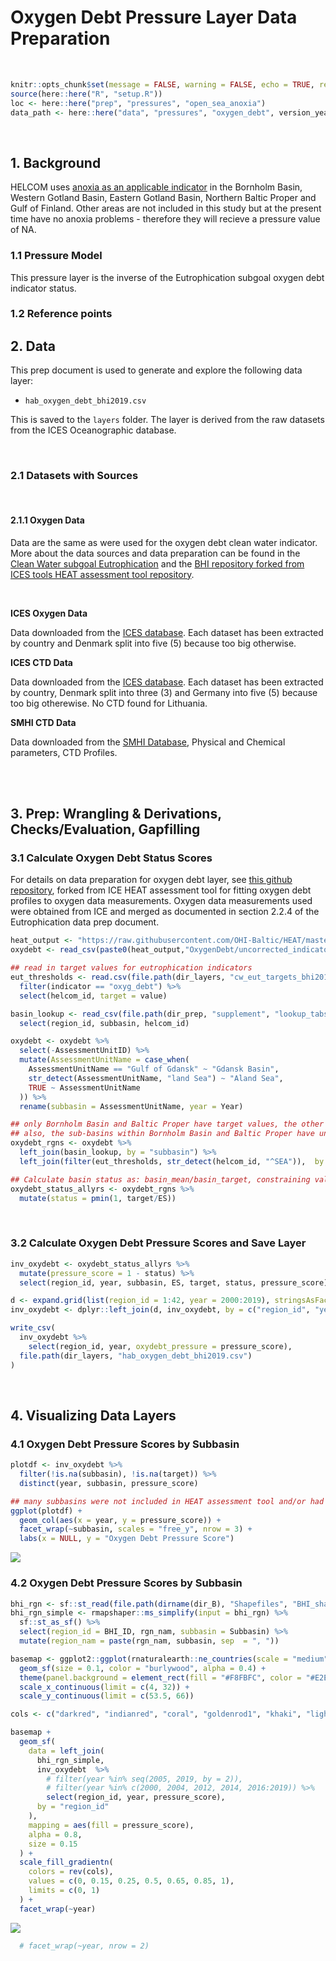 Oxygen Debt Pressure Layer Data Preparation
================

<br>

``` r
knitr::opts_chunk$set(message = FALSE, warning = FALSE, echo = TRUE, results = "hide", fig.width = 9.5, fig.height = 6)
source(here::here("R", "setup.R"))
loc <- here::here("prep", "pressures", "open_sea_anoxia")
data_path <- here::here("data", "pressures", "oxygen_debt", version_year, "oxygen_debt_pressure_data.rmd")
```

<br>

## 1\. Background

HELCOM uses [anoxia as an applicable
indicator](http://www.helcom.fi/baltic-sea-trends/indicators/oxygen/) in
the Bornholm Basin, Western Gotland Basin, Eastern Gotland Basin,
Northern Baltic Proper and Gulf of Finland. Other areas are not included
in this study but at the present time have no anoxia problems -
therefore they will recieve a pressure value of NA.

### 1.1 Pressure Model

This pressure layer is the inverse of the Eutrophication subgoal oxygen
debt indicator
status.

### 1.2 Reference points

<!-- Data sources and data preparation are found in the [Clean Water subgoal Eutrophication](https://github.com/OHI-Science/bhi-prep/blob/master/data/CW/eutrophication/v2019/eut_data.rmd) which uses secchi data as one measure of nutrient status. The respective targets are also saved and organized in the Eutrophication goal prep.   -->

## 2\. Data

This prep document is used to generate and explore the following data
layer:

  - `hab_oxygen_debt_bhi2019.csv`

This is saved to the `layers` folder. The layer is derived from the raw
datasets from the ICES Oceanographic database.

<br>

### 2.1 Datasets with Sources

<br/>

#### 2.1.1 Oxygen Data

Data are the same as were used for the oxygen debt clean water
indicator. More about the data sources and data preparation can be found
in the [Clean Water subgoal
Eutrophication](https://github.com/OHI-Science/bhi-prep/blob/master/data/CW/eutrophication/v2019/eut_data.rmd)
and the [BHI repository forked from ICES tools HEAT assessment tool
repository](https://github.com/OHI-Baltic/HEAT).

<br>

**ICES Oxygen Data**
<!-- dataset save location BHI_share/BHI 2.0/Goals/CW/EUT/OxygenDebt_ICES -->

Data downloaded from the [ICES
database](https://ocean.ices.dk/HydChem/HydChem.aspx?plot=yes). Each
dataset has been extracted by country and Denmark split into five (5)
because too big otherwise.

**ICES CTD Data**
<!-- dataset save location BHI_share/BHI 2.0/Goals/CW/EUT/OxygenDebt_ICES -->

Data downloaded from the [ICES
database](https://ocean.ices.dk/HydChem/HydChem.aspx?plot=yes). Each
dataset has been extracted by country, Denmark split into three (3) and
Germany into five (5) because too big otherewise. No CTD found for
Lithuania.

**SMHI CTD Data**
<!-- dataset save location BHI_share/BHI 2.0/Goals/CW/EUT/OxygenDebt_ICES -->

Data downloaded from the [SMHI Database](https://sharkweb.smhi.se/),
Physical and Chemical parameters, CTD Profiles.

<br>

<br/>

## 3\. Prep: Wrangling & Derivations, Checks/Evaluation, Gapfilling

### 3.1 Calculate Oxygen Debt Status Scores

For details on data preparation for oxygen debt layer, see [this github
repository](https://github.com/OHI-Baltic/HEAT), forked from ICE HEAT
assessment tool for fitting oxygen debt profiles to oxygen data
measurements. Oxygen data measurements used were obtained from ICE and
merged as documented in section 2.2.4 of the Eutrophication data prep
document.

``` r
heat_output <- "https://raw.githubusercontent.com/OHI-Baltic/HEAT/master/analysis/output/"
oxydebt <- read_csv(paste0(heat_output,"OxygenDebt/uncorrected_indicator_table_by_year_2000_2019.csv"))

## read in target values for eutrophication indicators
eut_thresholds <- read.csv(file.path(dir_layers, "cw_eut_targets_bhi2019.csv")) %>% 
  filter(indicator == "oxyg_debt") %>%
  select(helcom_id, target = value)
```

``` r
basin_lookup <- read_csv(file.path(dir_prep, "supplement", "lookup_tabs", "rgns_complete.csv")) %>% 
  select(region_id, subbasin, helcom_id)

oxydebt <- oxydebt %>% 
  select(-AssessmentUnitID) %>% 
  mutate(AssessmentUnitName = case_when(
    AssessmentUnitName == "Gulf of Gdansk" ~ "Gdansk Basin",
    str_detect(AssessmentUnitName, "land Sea") ~ "Aland Sea",
    TRUE ~ AssessmentUnitName
  )) %>% 
  rename(subbasin = AssessmentUnitName, year = Year)

## only Bornholm Basin and Baltic Proper have target values, the other subbasins are too shallow
## also, the sub-basins within Bornholm Basin and Baltic Proper have uniform values within each year...
oxydebt_rgns <- oxydebt %>% 
  left_join(basin_lookup, by = "subbasin") %>% 
  left_join(filter(eut_thresholds, str_detect(helcom_id, "^SEA")),  by = "helcom_id")

## Calculate basin status as: basin_mean/basin_target, constraining values to 1 as maximum score
oxydebt_status_allyrs <- oxydebt_rgns %>%
  mutate(status = pmin(1, target/ES))
```

<br>

### 3.2 Calculate Oxygen Debt Pressure Scores and Save Layer

``` r
inv_oxydebt <- oxydebt_status_allyrs %>%
  mutate(pressure_score = 1 - status) %>% 
  select(region_id, year, subbasin, ES, target, status, pressure_score)

d <- expand.grid(list(region_id = 1:42, year = 2000:2019), stringsAsFactors = FALSE)
inv_oxydebt <- dplyr::left_join(d, inv_oxydebt, by = c("region_id", "year"))

write_csv(
  inv_oxydebt %>% 
    select(region_id, year, oxydebt_pressure = pressure_score), 
  file.path(dir_layers, "hab_oxygen_debt_bhi2019.csv")
)
```

<br>

## 4\. Visualizing Data Layers

### 4.1 Oxygen Debt Pressure Scores by Subbasin

``` r
plotdf <- inv_oxydebt %>% 
  filter(!is.na(subbasin), !is.na(target)) %>% 
  distinct(year, subbasin, pressure_score)

## many subbasins were not included in HEAT assessment tool and/or had no target
ggplot(plotdf) +
  geom_col(aes(x = year, y = pressure_score)) +
  facet_wrap(~subbasin, scales = "free_y", nrow = 3) +
  labs(x = NULL, y = "Oxygen Debt Pressure Score")
```

![](oxygen_debt_pressure_prep_files/figure-gfm/oxygen%20debt%20pressure%20scores-1.png)<!-- -->

### 4.2 Oxygen Debt Pressure Scores by Subbasin

``` r
bhi_rgn <- sf::st_read(file.path(dirname(dir_B), "Shapefiles", "BHI_shapefile"))
bhi_rgn_simple <- rmapshaper::ms_simplify(input = bhi_rgn) %>% 
  sf::st_as_sf() %>% 
  select(region_id = BHI_ID, rgn_nam, subbasin = Subbasin) %>% 
  mutate(region_nam = paste(rgn_nam, subbasin, sep  = ", "))

basemap <- ggplot2::ggplot(rnaturalearth::ne_countries(scale = "medium", returnclass = "sf")) +
  geom_sf(size = 0.1, color = "burlywood", alpha = 0.4) +
  theme(panel.background = element_rect(fill = "#F8FBFC", color = "#E2EEF3")) +
  scale_x_continuous(limit = c(4, 32)) +
  scale_y_continuous(limit = c(53.5, 66)) 

cols <- c("darkred", "indianred", "coral", "goldenrod1", "khaki", "lightblue", "steelblue")
```

``` r
basemap +
  geom_sf(
    data = left_join(
      bhi_rgn_simple,
      inv_oxydebt  %>% 
        # filter(year %in% seq(2005, 2019, by = 2)),
        # filter(year %in% c(2000, 2004, 2012, 2014, 2016:2019)) %>% 
        select(region_id, year, pressure_score),
      by = "region_id"
    ),
    mapping = aes(fill = pressure_score),
    alpha = 0.8,
    size = 0.15
  ) +
  scale_fill_gradientn(
    colors = rev(cols),
    values = c(0, 0.15, 0.25, 0.5, 0.65, 0.85, 1),
    limits = c(0, 1)
  ) +
  facet_wrap(~year)
```

![](oxygen_debt_pressure_prep_files/figure-gfm/oxygen%20debt%20pressure%20map-1.png)<!-- -->

``` r
  # facet_wrap(~year, nrow = 2)
```
